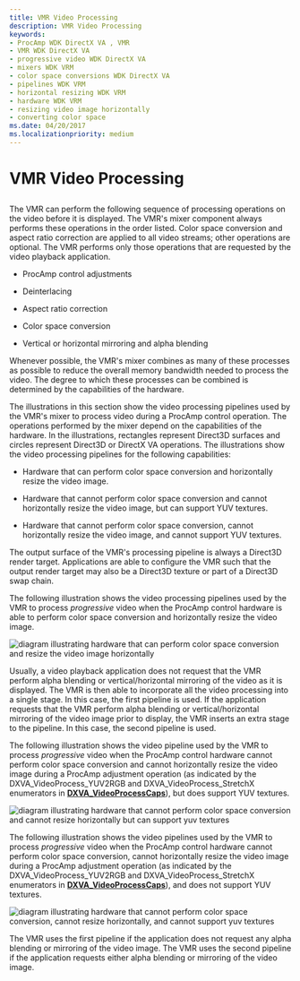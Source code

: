 ```yaml
---
title: VMR Video Processing
description: VMR Video Processing
keywords:
- ProcAmp WDK DirectX VA , VMR
- VMR WDK DirectX VA
- progressive video WDK DirectX VA
- mixers WDK VRM
- color space conversions WDK DirectX VA
- pipelines WDK VRM
- horizontal resizing WDK VRM
- hardware WDK VRM
- resizing video image horizontally
- converting color space
ms.date: 04/20/2017
ms.localizationpriority: medium
---
```


# VMR Video Processing


## <span id="ddk_vmr_video_processing_gg"></span><span id="DDK_VMR_VIDEO_PROCESSING_GG"></span>


The VMR can perform the following sequence of processing operations on the video before it is displayed. The VMR's mixer component always performs these operations in the order listed. Color space conversion and aspect ratio correction are applied to all video streams; other operations are optional. The VMR performs only those operations that are requested by the video playback application.

-   ProcAmp control adjustments

-   Deinterlacing

-   Aspect ratio correction

-   Color space conversion

-   Vertical or horizontal mirroring and alpha blending

Whenever possible, the VMR's mixer combines as many of these processes as possible to reduce the overall memory bandwidth needed to process the video. The degree to which these processes can be combined is determined by the capabilities of the hardware.

The illustrations in this section show the video processing pipelines used by the VMR's mixer to process video during a ProcAmp control operation. The operations performed by the mixer depend on the capabilities of the hardware. In the illustrations, rectangles represent Direct3D surfaces and circles represent Direct3D or DirectX VA operations. The illustrations show the video processing pipelines for the following capabilities:

-   Hardware that can perform color space conversion and horizontally resize the video image.

-   Hardware that cannot perform color space conversion and cannot horizontally resize the video image, but can support YUV textures.

-   Hardware that cannot perform color space conversion, cannot horizontally resize the video image, and cannot support YUV textures.

The output surface of the VMR's processing pipeline is always a Direct3D render target. Applications are able to configure the VMR such that the output render target may also be a Direct3D texture or part of a Direct3D swap chain.

The following illustration shows the video processing pipelines used by the VMR to process *progressive* video when the ProcAmp control hardware is able to perform color space conversion and horizontally resize the video image.

![diagram illustrating hardware that can perform color space conversion and resize the video image horizontally](images/procamp1.png)

Usually, a video playback application does not request that the VMR perform alpha blending or vertical/horizontal mirroring of the video as it is displayed. The VMR is then able to incorporate all the video processing into a single stage. In this case, the first pipeline is used. If the application requests that the VMR perform alpha blending or vertical/horizontal mirroring of the video image prior to display, the VMR inserts an extra stage to the pipeline. In this case, the second pipeline is used.

The following illustration shows the video pipeline used by the VMR to process *progressive* video when the ProcAmp control hardware cannot perform color space conversion and cannot horizontally resize the video image during a ProcAmp adjustment operation (as indicated by the DXVA\_VideoProcess\_YUV2RGB and DXVA\_VideoProcess\_StretchX enumerators in [**DXVA\_VideoProcessCaps**](/windows-hardware/drivers/ddi/dxva/ne-dxva-_dxva_videoprocesscaps)), but does support YUV textures.

![diagram illustrating hardware that cannot perform color space conversion and cannot resize horizontally but can support yuv textures](images/procamp2.png)

The following illustration shows the video pipelines used by the VMR to process *progressive* video when the ProcAmp control hardware cannot perform color space conversion, cannot horizontally resize the video image during a ProcAmp adjustment operation (as indicated by the DXVA\_VideoProcess\_YUV2RGB and DXVA\_VideoProcess\_StretchX enumerators in [**DXVA\_VideoProcessCaps**](/windows-hardware/drivers/ddi/dxva/ne-dxva-_dxva_videoprocesscaps)), and does not support YUV textures.

![diagram illustrating hardware that cannot perform color space conversion, cannot resize horizontally, and cannot support yuv textures](images/procamp3.png)

The VMR uses the first pipeline if the application does not request any alpha blending or mirroring of the video image. The VMR uses the second pipeline if the application requests either alpha blending or mirroring of the video image.

 

